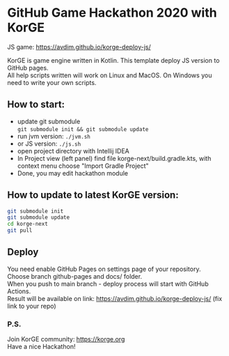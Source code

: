 # GitHub Game Hackathon 2020 with KorGE
  
JS game: https://avdim.github.io/korge-deploy-js/
  
KorGE is game engine written in Kotlin. 
This template deploy JS version to GitHub pages.  
All help scripts written will work on Linux and MacOS.
On Windows you need to write your own scripts.

## How to start:
 - update git submodule  
```git submodule init && git submodule update```
 - run jvm version: ```./jvm.sh```
 - or JS version: ```./js.sh``` 
 - open project directory with Intellij IDEA
 - In Project view (left panel) find file korge-next/build.gradle.kts, with context menu choose "Import Gradle Project"
 - Done, you may edit hackathon module

## How to update to latest KorGE version:
```bash
git submodule init  
git submodule update  
cd korge-next  
git pull  
```

## Deploy
You need enable GitHub Pages on settings page of your repository.  
Choose branch github-pages and docs/ folder.  
When you push to main branch - deploy process will start with GitHub Actions.  
Result will be available on link: https://avdim.github.io/korge-deploy-js/ (fix link to your repo)

### P.S.
Join KorGE community: https://korge.org  
Have a nice Hackathon!
